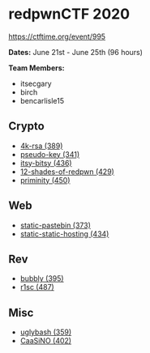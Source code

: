 # redpwnCTF 2020
https://ctftime.org/event/995

**Dates:**
June 21st - June 25th (96 hours)

**Team Members:**
- itsecgary
- birch
- bencarlisle15

## Crypto
- [4k-rsa (389)]()
- [pseudo-key (341)]()
- [itsy-bitsy (436)]()
- [12-shades-of-redpwn (429)]()
- [priminity (450)]()

## Web
- [static-pastebin (373)]()
- [static-static-hosting (434)]()

## Rev
- [bubbly (395)]()
- [r1sc (487)]()

## Misc
- [uglybash (359)]()
- [CaaSiNO (402)]()

